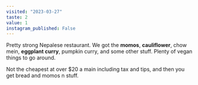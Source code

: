 ```yaml
---
visited: "2023-03-27"
taste: 2
value: 1
instagram_published: False
---
```


Pretty strong Nepalese restaurant. We got the **momos**, **cauliflower**, chow mein, **eggplant curry**, pumpkin curry, and some other stuff. Plenty of vegan things to go around. 

Not the cheapest at over $20 a main including tax and tips, and then you get bread and momos n stuff.
